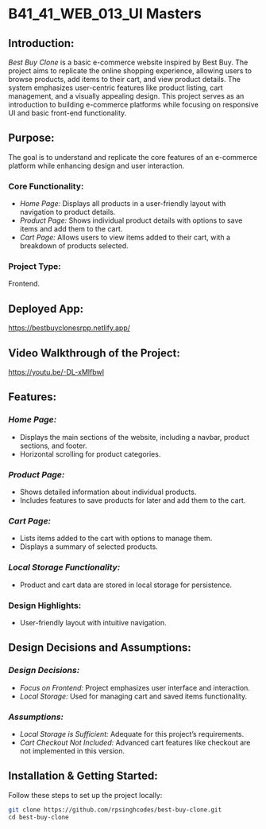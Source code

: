 # B41_41_WEB_013_UI Masters

## Introduction:

*Best Buy Clone* is a basic e-commerce website inspired by Best Buy. The project aims to replicate the online shopping experience, allowing users to browse products, add items to their cart, and view product details. The system emphasizes user-centric features like product listing, cart management, and a visually appealing design. This project serves as an introduction to building e-commerce platforms while focusing on responsive UI and basic front-end functionality.

## Purpose:

The goal is to understand and replicate the core features of an e-commerce platform while enhancing design and user interaction.

### Core Functionality:

- *Home Page:* Displays all products in a user-friendly layout with navigation to product details.
- *Product Page:* Shows individual product details with options to save items and add them to the cart.
- *Cart Page:* Allows users to view items added to their cart, with a breakdown of products selected.

### Project Type:

Frontend.

## Deployed App:

https://bestbuyclonesrpp.netlify.app/

## Video Walkthrough of the Project:

https://youtu.be/-DL-xMlfbwI


## Features:

### *Home Page:*
- Displays the main sections of the website, including a navbar, product sections, and footer.  
- Horizontal scrolling for product categories.  

### *Product Page:*
- Shows detailed information about individual products.  
- Includes features to save products for later and add them to the cart.

### *Cart Page:*
- Lists items added to the cart with options to manage them.  
- Displays a summary of selected products.  

### *Local Storage Functionality:*
- Product and cart data are stored in local storage for persistence.  

### Design Highlights: 
- User-friendly layout with intuitive navigation.  

## Design Decisions and Assumptions:

### *Design Decisions:*
- *Focus on Frontend:* Project emphasizes user interface and interaction.  
- *Local Storage:* Used for managing cart and saved items functionality.  

### *Assumptions:*
- *Local Storage is Sufficient:* Adequate for this project’s requirements.  
- *Cart Checkout Not Included:* Advanced cart features like checkout are not implemented in this version.  

## Installation & Getting Started:

Follow these steps to set up the project locally:  

```bash
git clone https://github.com/rpsinghcodes/best-buy-clone.git
cd best-buy-clone



